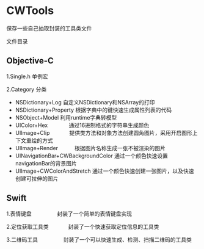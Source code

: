 # CWTools
保存一些自己抽取封装的工具类文件


文件目录

## Objective-C
1.Single.h 单例宏

2.Category 分类
- NSDictionary+Log         自定义NSDictionary和NSArray的打印
- NSDictionary+Property    根据字典中的键快速生成属性列表的代码
- NSObject+Model           利用runtime字典转模型
- UIColor+Hex              通过16进制格式的字符串生成颜色
- UIImage+Clip             提供类方法和对象方法创建圆角图片，采用开启图形上下文重绘的方式
- UIImage+Render           根据图片名称生成一张不被渲染的图片
- UINavigationBar+CWBackgroundColor  通过一个颜色快速设置navigationBar的背景图片
- UIImage+CWColorAndStretch     通过一个颜色快速创建一张图片，以及快速创建可拉伸的图片


## Swift
1.表情键盘                   封装了一个简单的表情键盘实现

2.定位获取工具类             封装了一个快速获取定位信息的工具类

3.二维码工具                 封装了一个可以快速生成、检测、扫描二维码的工具类
